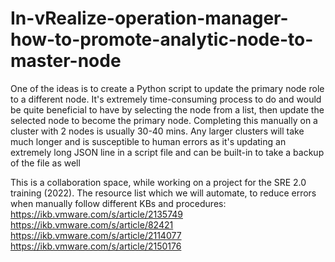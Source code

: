 # In-vRealize-operation-manager-how-to-promote-analytic-node-to-master-node
One of the ideas is to create a Python script to update the primary node role to a different node. It's extremely time-consuming process to do and would be quite beneficial to have by selecting the node from a list, then update the selected node to become the primary node.
Completing this manually on a cluster with 2 nodes is usually 30-40 mins. Any larger clusters will take much longer and is susceptible to human errors as it's updating an extremely long JSON line in a script file and can be built-in to take a backup of the file as well

This is a collaboration space, while working on a project for the SRE 2.0 training (2022).
The resource list which we will automate, to reduce errors when manually follow different KBs and procedures:
https://ikb.vmware.com/s/article/2135749
https://ikb.vmware.com/s/article/82421
https://ikb.vmware.com/s/article/2114077
https://ikb.vmware.com/s/article/2150176
